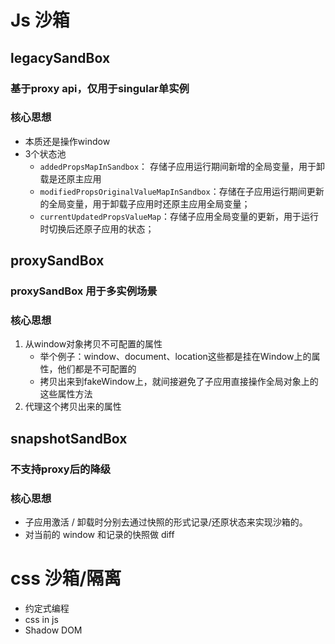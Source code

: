 # Js 沙箱
## legacySandBox
### 基于proxy api，仅用于singular单实例
### 核心思想
- 本质还是操作window
- 3个状态池
  - `addedPropsMapInSandbox`： 存储子应用运行期间新增的全局变量，用于卸载是还原主应用
  - `modifiedPropsOriginalValueMapInSandbox`：存储在子应用运行期间更新的全局变量，用于卸载子应用时还原主应用全局变量；
  - `currentUpdatedPropsValueMap`：存储子应用全局变量的更新，用于运行时切换后还原子应用的状态；


## proxySandBox
### proxySandBox 用于多实例场景
### 核心思想
1. 从window对象拷贝不可配置的属性
   - 举个例子：window、document、location这些都是挂在Window上的属性，他们都是不可配置的
   - 拷贝出来到fakeWindow上，就间接避免了子应用直接操作全局对象上的这些属性方法
2. 代理这个拷贝出来的属性

## snapshotSandBox
### 不支持proxy后的降级
### 核心思想
- 子应用激活 / 卸载时分别去通过快照的形式记录/还原状态来实现沙箱的。
- 对当前的 window 和记录的快照做 diff


# css 沙箱/隔离
- 约定式编程
- css in js
- Shadow DOM




